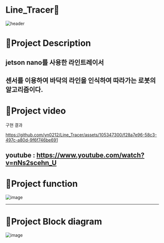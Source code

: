 # Line_Tracer🚗

![header](https://capsule-render.vercel.app/api?type=waving&color=ffde61&height=300&section=header&text=Line%20Tracer&desc=A%20robot%20that%20uses%20a%20sensor%20to%20recognize%20and%20follow%20the%20line%20on%20the%20floor&fontSize=50&demo=wave&fontColor=696969)

# :pushpin:Project Description
## jetson nano를 사용한 라인트레이서

센서를 이용하여 바닥의 라인을 인식하여 따라가는 로봇의 알고리즘이다.
---------------------------------------
# :pushpin:Project video

구현 결과

https://github.com/yn0212/Line_Tracer/assets/105347300/f28a7e96-58c3-497c-a80d-9f6f746be691


youtube : https://www.youtube.com/watch?v=nNs2scehn_U
---------------------------------------------------------
# :pushpin:Project function

![image](https://github.com/yn0212/Line_Tracer/assets/105347300/f29ebf2a-774f-4d27-a44c-5762e487f594)

---------------------------------------
# :pushpin:Project Block diagram

![image](https://github.com/yn0212/Line_Tracer/assets/105347300/99660ac3-7ddf-4f63-9b2a-a6e253e73f57)


